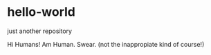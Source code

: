 # hello-world
just another repository

Hi Humans! Am Human. Swear. (not the inappropiate kind of course!)
